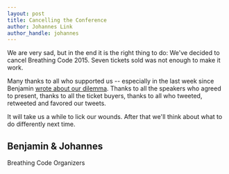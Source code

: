 ```yaml
---
layout: post
title: Cancelling the Conference
author: Johannes Link
author_handle: johannes
---
```


We are very sad, but in the end it is the right thing to do: We've decided
to cancel Breathing Code 2015. Seven tickets sold was not enough to make it work.

Many thanks to all who supported us -- especially in the last week since Benjamin
[wrote about our dilemma](/2015/03/27/making-it-count.html). Thanks to all the
speakers who agreed to present, thanks to all the ticket buyers, thanks to
all who tweeted, retweeted and favored our tweets.

It will take us a while to lick our wounds. After that we'll think about what
to do differently next time.

Benjamin & Johannes  
 --  
Breathing Code Organizers
